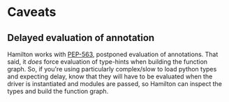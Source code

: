 # Caveats

## Delayed evaluation of annotation

Hamilton works with [PEP-563](https://peps.python.org/pep-0563/), postponed evaluation of annotations.
That said, it *does* force evaluation of type-hints when building the function graph. So, if you're using
particularly complex/slow to load python types and expecting delay, know that they will have to be evaluated
when the driver is instantiated and modules are passed, so Hamilton can inspect the types and build the
function graph.
